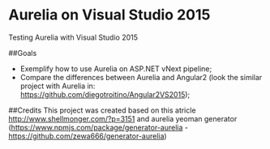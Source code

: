 # Aurelia on Visual Studio 2015
Testing Aurelia with Visual Studio 2015

##Goals
 - Exemplify how to use Aurelia on ASP.NET vNext pipeline;
 - Compare the differences between Aurelia and Angular2 (look the similar project with Aurelia in: https://github.com/diegotroitino/Angular2VS2015);

##Credits
This project was created based on this atricle http://www.shellmonger.com/?p=3151 and aurelia yeoman generator (https://www.npmjs.com/package/generator-aurelia - https://github.com/zewa666/generator-aurelia)
